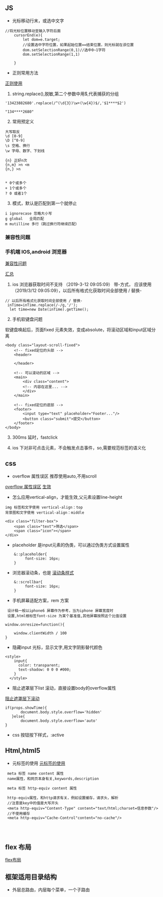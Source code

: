 
## JS 
- 光标移动行末，或选中文字
``` 
//将光标位置移动至输入字符后面
    cursorEnd(e){
        let dom=e.target;
        //设置选中字符位置，如果起始位置==结束位置，则光标就在该位置
        dom.setSelectionRange(0,1)//选中0~1字符
        dom.setSelectionRange(1,1)

    }

```
- 正则常用方法

[正则使用](http://javascript.ruanyifeng.com/stdlib/regexp.html#toc3)

1. string.replace(),脱敏,第二个参数中用$,代表捕获的分组
``` 
'13423882680'.replace(/^(\d{3})\w+(\w{4})$/,'$1****$2')

"134****2680"

```
2. 常用预定义

``` 
大写取反
\d [0-9] 
\D [^0-9]
\s 空格、换行
\w 字母、数字、下划线

{n} 正好n次
{n,m} >n <m
{n,} >n


* 0个或多个
+ 1个或多个
? 0 或者1个

```
3. 模式，默认是匹配到第一个就停止


``` 
i ignorecase 忽略大小写
g global   全局匹配
m mutilline 多行（跳过换行符继续匹配）

```

###  兼容性问题

### 手机端 IOS,android 浏览器

[兼容性问题](https://www.jianshu.com/p/31e53df2ecce)

[汇总](https://efe.baidu.com/blog/mobile-fixed-layout)

1. ios 浏览器获取时间不支持 （2019-3-12 09:05:09） 带-方式，
应该使用（2019/3/12 09:05:09），以后所有格式化获取时间全部使用 / 替换-

``` 
// 以后所有格式化获取时间全部使用 / 替换-
 inTime=inTime.replace(/-/g,'/');
  let time=new Date(inTime).getTime();
``` 
2. 手机软键盘问题

软键盘唤起后，页面fixed 元素失效，变成absolute，将滚动区域和input区域分离

 ``` 
 <body class="layout-scroll-fixed">
     <!-- fixed定位的头部 -->
     <header>
         
     </header>
     
     <!-- 可以滚动的区域 -->
     <main>
         <div class="content">
         <!-- 内容在这里... -->
         </div>
     </main>
     
     <!-- fixed定位的底部 -->
     <footer>
         <input type="text" placeholder="Footer..."/>
         <button class="submit">提交</button>
     </footer>
 </body>
 
 ```
 3. 300ms 延时，fastclick
 
 4. ios 下对非可点击元素，不会触发点击事件，so,需要规范标签的语义化
 
 
     


## css 
 - overflow 属性误区 推荐使用auto,不用scroll

[overflow 属性误区](http://www.w3school.com.cn/cssref/pr_pos_overflow.asp)
[生效](https://blog.csdn.net/diudiu5201/article/details/54666809)
 - 怎么应用vertical-align，才能生效,父元素设置line-height
 
 ``` 
 img 标签和文字使用 vertical-align：top
 背景图和文字使用 vertical-align：middle
 
 <div class="filter-box">
     <span class="text">筛选</span>
     <span class="icon"></span>
 </div>
 
 ```
 
 
 
 - placeholder 是input元素的伪类，可以通过伪类方式设置属性
 ``` 
     &::placeholder{
          font-size: 16px;
     }
 ```
 - 浏览器滚动条，也是
 [滚动条样式](https://www.cnblogs.com/yclblog/p/6806496.html)
  ``` 
      &::scrollbar{
           font-size: 16px;
      }
  ```
  
- 手机屏幕适配方案，rem 方案

 ``` 
  设计稿一般以iphone6 屏幕作为参考，当为iphone 屏幕宽度时
  设置,html根标签font-size 为某个基准值,其他屏幕按照这个比值设置
  
 window.onresize=function(){
     
     window.clientWidth / 100 
 }
 
 ```
 - 隐藏input 光标，显示文字,用文字阴影替代颜色
    
 ``` 
 <style>
     input{
       color: transparent;
       text-shadow: 0 0 0 #000;
     }
   </style>
 ```
 - 阻止遮罩层下list 滚动，直接设置body的overflow属性
 
 [阻止遮罩层下滚动](https://www.cnblogs.com/licf/p/4691556.html)
 
 ``` 
if(props.showTime){
        document.body.style.overflow='hidden'
    }else{
        document.body.style.overflow='auto'
}
 
 ```
 - css 按钮按下样式，:active
 
## Html,html5
- 元标签的使用
[元标签的使用](https://www.cnblogs.com/yumo1627129/p/7198968.html)
 ``` 
  meta 标签 name content 属性
  name属性，和网页本身有关,keywords,description
  
  meta 标签 http-equiv content 属性
  
  http-equiv属性，和http请求有关，例如设置缓存，请求头，解析
  //注意是key中的值是大写开头
  <meta http-equiv="Content-Type" content="text/html;charset=信息参数"/> 
  //不使用缓存
  <meta http-equiv="Cache-Control"content="no-cache"/>
      
  
  
  ```  


 
 
## flex 布局

  [flex布局](http://www.ruanyifeng.com/blog/2015/07/flex-grammar.html)
 
 
 
 
 ## 框架适用目录结构
 
 - 外层总路由，内层每个菜单，一个子路由
 
 

  
  
 
 
    
 
 
 